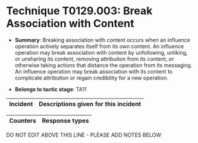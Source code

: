 # Technique T0129.003: Break Association with Content

* **Summary**: Breaking association with content occurs when an influence operation actively separates itself  from its own content. An influence operation may break association with content by  unfollowing, unliking, or unsharing its content, removing attribution from its content, or  otherwise taking actions that distance the operation from its messaging. An influence operation may break association with its content to complicate attribution or regain credibility for a new operation.  

* **Belongs to tactic stage**: TA11


| Incident | Descriptions given for this incident |
| -------- | -------------------- |



| Counters | Response types |
| -------- | -------------- |


DO NOT EDIT ABOVE THIS LINE - PLEASE ADD NOTES BELOW